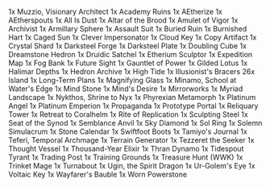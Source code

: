1x Muzzio, Visionary Architect
1x Academy Ruins
1x AEtherize
1x AEtherspouts
1x All Is Dust
1x Altar of the Brood
1x Amulet of Vigor
1x Archivist
1x Armillary Sphere
1x Assault Suit
1x Buried Ruin
1x Burnished Hart
1x Caged Sun
1x Clever Impersonator
1x Cloud Key
1x Copy Artifact
1x Crystal Shard
1x Darksteel Forge
1x Darksteel Plate
1x Doubling Cube
1x Dreamstone Hedron
1x Druidic Satchel
1x Etherium Sculptor
1x Expedition Map
1x Fog Bank
1x Future Sight
1x Gauntlet of Power
1x Gilded Lotus
1x Halimar Depths
1x Hedron Archive
1x High Tide
1x Illusionist's Bracers
26x Island
1x Long-Term Plans
1x Magnifying Glass
1x Minamo, School at Water's Edge
1x Mind Stone
1x Mind's Desire
1x Mirrorworks
1x Myriad Landscape
1x Nykthos, Shrine to Nyx
1x Phyrexian Metamorph
1x Platinum Angel
1x Platinum Emperion
1x Propaganda
1x Prototype Portal
1x Reliquary Tower
1x Retreat to Coralhelm
1x Rite of Replication
1x Sculpting Steel
1x Seat of the Synod
1x Semblance Anvil
1x Sky Diamond
1x Sol Ring
1x Solemn Simulacrum
1x Stone Calendar
1x Swiftfoot Boots
1x Tamiyo's Journal
1x Teferi, Temporal Archmage
1x Terrain Generator
1x Tezzeret the Seeker
1x Thought Vessel
1x Thousand-Year Elixir
1x Thran Dynamo
1x Tidespout Tyrant
1x Trading Post
1x Training Grounds
1x Treasure Hunt (WWK)
1x Trinket Mage
1x Turnabout
1x Ugin, the Spirit Dragon
1x Ur-Golem's Eye
1x Voltaic Key
1x Wayfarer's Bauble
1x Worn Powerstone